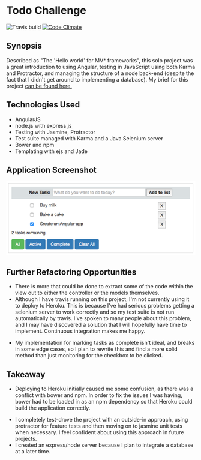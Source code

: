 # Todo Challenge

![Travis build](https://travis-ci.org/tomcoakes/todo_challenge.svg?branch=master)
[![Code Climate](https://codeclimate.com/github/tomcoakes/todo_challenge/badges/gpa.svg)](https://codeclimate.com/github/tomcoakes/todo_challenge)

## Synopsis
Described as "The 'Hello world' for MV* frameworks", this solo project was a great introduction to using Angular, testing in JavaScript using both Karma and Protractor, and managing the structure of a node back-end (despite the fact that I didn't get around to implementing a database). My brief for this project [can be found here.](https://github.com/makersacademy/todo_challenge)

## Technologies Used

- AngularJS
- node.js with express.js
- Testing with Jasmine, Protractor
- Test suite managed with Karma and a Java Selenium server
- Bower and npm
- Templating with ejs and Jade


## Application Screenshot

[![App Screenshot](https://raw.githubusercontent.com/tomcoakes/todo_challenge/master/node_server/public/images/todo-screenshot.png)](https://toms-todos.herokuapp.com)



## Further Refactoring Opportunities

- There is more that could be done to extract some of the code within the view out to either the controller or the models themselves.
- Although I have travis running on this project, I'm not currently using it to deploy to Heroku. This is because I've had serious problems getting a selenium server to work correctly and so my test suite is not run automatically by travis. I've spoken to many people about this problem, and I may have discovered a solution that I will hopefully have time to implement. Continuous integration makes me happy.
* My implementation for marking tasks as complete isn't ideal, and breaks in some edge cases, so I plan to rewrite this and find a more solid method than just monitoring for the checkbox to be clicked.

## Takeaway

- Deploying to Heroku initially caused me some confusion, as there was a conflict with bower and npm. In order to fix the issues I was having, bower had to be loaded in as an npm dependency so that Heroku could build the application correctly.
* I completely test-drove the project with an outside-in approach, using protractor for feature tests and then moving on to jasmine unit tests when necessary. I feel confident about using this approach in future projects.
* I created an express/node server because I plan to integrate a database at a later time.
